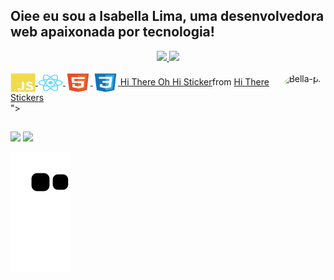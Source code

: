 ## Oiee eu sou a Isabella Lima, uma desenvolvedora web apaixonada por tecnologia!
<div align="center">
  <a href="https://github.com/Bellalimalima">
  <img height="180em" src="https://github-readme-stats.vercel.app/api?username=Bellalimalima&show_icons=true&theme=dracula&include_all_commits=true&count_private=true"/>
  <img height="180em" src="https://github-readme-stats.vercel.app/api/top-langs/?username=Bellalimalima&layout=compact&langs_count=7&theme=dracula"/>
</div>
<div style="display: inline_block"><br>
  <img align="center" alt="Bella-Js" height="30" width="40" src="https://raw.githubusercontent.com/devicons/devicon/master/icons/javascript/javascript-plain.svg">
  <img align="center" alt="Bella-React" height="30" width="40" src="https://raw.githubusercontent.com/devicons/devicon/master/icons/react/react-original.svg">
  <img align="center" alt="Bella-HTML" height="30" width="40" src="https://raw.githubusercontent.com/devicons/devicon/master/icons/html5/html5-original.svg">
  <img align="center" alt="Bella-CSS" height="30" width="40" src="https://raw.githubusercontent.com/devicons/devicon/master/icons/css3/css3-original.svg">
  <img align="right" alt="Bella-pic" height="150" style="border-radius:50px;" src="<div class="tenor-gif-embed" data-postid="14658755933696693824" data-share-method="host" data-aspect-ratio="0.887097" data-width="100%"><a href="https://tenor.com/view/hi-there-oh-hi-gif-14658755933696693824">Hi There Oh Hi Sticker</a>from <a href="https://tenor.com/search/hi+there-stickers">Hi There Stickers</a></div> <script type="text/javascript" async src="https://tenor.com/embed.js"></script>">
</div>

 ##
 
<div> 
 
  <a href = "mailto:isabellalimaelima@gmail.com"><img src="https://img.shields.io/badge/-Gmail-%23333?style=for-the-badge&logo=gmail&logoColor=white" target="_blank"></a>
  <a href="https://www.linkedin.com/in/isa-bella-lima/" target="_blank"><img src="https://img.shields.io/badge/-LinkedIn-%230077B5?style=for-the-badge&logo=linkedin&logoColor=white" target="_blank"></a> 
 
  ![Snake animation](https://github.com/Bellalimalima/Bellalimalima/blob/output/github-contribution-grid-snake.svg)
 
</div>


